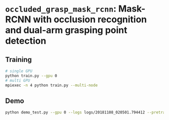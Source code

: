 # `occluded_grasp_mask_rcnn`: Mask-RCNN with occlusion recognition and dual-arm grasping point detection

## Training

```bash
# single GPU
python train.py --gpu 0
# multi GPU 
mpiexec -n 4 python train.py --multi-node

```

## Demo

```bash
python demo_test.py --gpu 0 --logs logs/20181108_020501.794412 --pretrained-model logs/20181108_020501.794412/OccludedGraspMaskRCNNResNet101_model_iter_26934.npz
```
